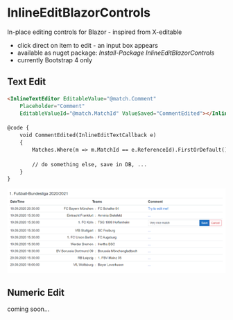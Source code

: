 # InlineEditBlazorControls
In-place editing controls for Blazor - inspired from X-editable

- click direct on item to edit - an input box appears
- available as nuget package: *Install-Package InlineEditBlazorControls*
- currently Bootstrap 4 only

## Text Edit

```html
<InlineTextEditor EditableValue="@match.Comment" 
    Placeholder="Comment"
    EditableValueId="@match.MatchId" ValueSaved="CommentEdited"></InlineTextEditor>

@code {
    void CommentEdited(InlineEditTextCallback e)
    {
        Matches.Where(m => m.MatchId == e.ReferenceId).FirstOrDefault().Comment = e.Value;

        // do something else, save in DB, ...
    }
}
```
![Textedit](.github/images/textedit.png)

## Numeric Edit

coming soon...
